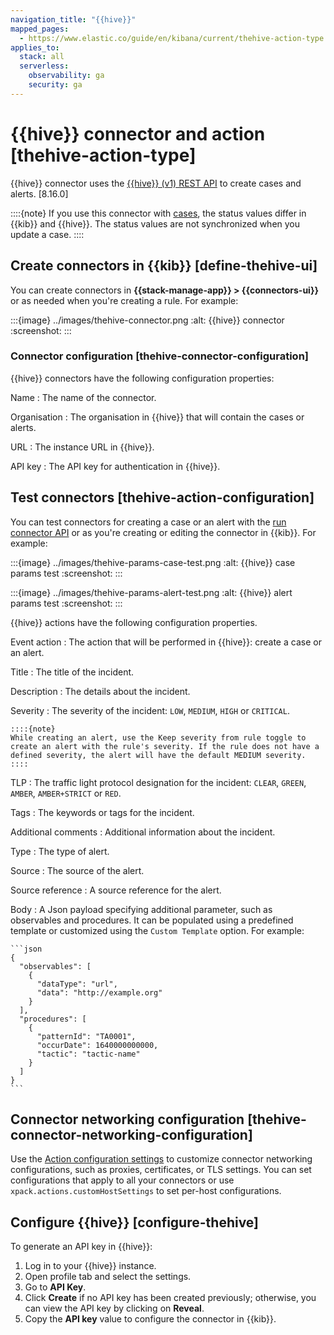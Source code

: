 ```yaml
---
navigation_title: "{{hive}}"
mapped_pages:
  - https://www.elastic.co/guide/en/kibana/current/thehive-action-type.html
applies_to:
  stack: all
  serverless:
    observability: ga
    security: ga
---
```


# {{hive}} connector and action [thehive-action-type]

{{hive}} connector uses the [{{hive}} (v1) REST API](https://docs.strangebee.com/thehive/api-docs/) to create cases and alerts. [8.16.0]

::::{note}
If you use this connector with [cases](docs-content://explore-analyze/alerts-cases/cases.md), the status values differ in {{kib}} and {{hive}}. The status values are not synchronized when you update a case.
::::

## Create connectors in {{kib}} [define-thehive-ui]

You can create connectors in **{{stack-manage-app}} > {{connectors-ui}}** or as needed when you're creating a rule. For example:

:::{image} ../images/thehive-connector.png
:alt: {{hive}} connector
:screenshot:
:::

### Connector configuration [thehive-connector-configuration]

{{hive}} connectors have the following configuration properties:

Name
:   The name of the connector.

Organisation
:   The organisation in {{hive}} that will contain the cases or alerts.

URL
:   The instance URL in {{hive}}.

API key
:   The API key for authentication in {{hive}}.

## Test connectors [thehive-action-configuration]

You can test connectors for creating a case or an alert with the [run connector API](https://www.elastic.co/docs/api/doc/kibana/v8/group/endpoint-connectors) or as you're creating or editing the connector in {{kib}}. For example:

:::{image} ../images/thehive-params-case-test.png
:alt: {{hive}} case params test
:screenshot:
:::

:::{image} ../images/thehive-params-alert-test.png
:alt: {{hive}} alert params test
:screenshot:
:::

{{hive}} actions have the following configuration properties.

Event action
:   The action that will be performed in {{hive}}: create a case or an alert.

Title
:   The title of the incident.

Description
:   The details about the incident.

Severity
:   The severity of the incident: `LOW`, `MEDIUM`, `HIGH` or `CRITICAL`.

    ::::{note}
    While creating an alert, use the Keep severity from rule toggle to create an alert with the rule's severity. If the rule does not have a defined severity, the alert will have the default MEDIUM severity.
    ::::

TLP
:   The traffic light protocol designation for the incident: `CLEAR`, `GREEN`, `AMBER`, `AMBER+STRICT` or `RED`.

Tags
:   The keywords or tags for the incident.

Additional comments
:   Additional information about the incident.

Type
:   The type of alert.

Source
:   The source of the alert.

Source reference
:   A source reference for the alert.

Body
:   A Json payload specifying additional parameter, such as observables and procedures. It can be populated using a predefined template or customized using the `Custom Template` option. For example:

    ```json
    {
      "observables": [
        {
          "dataType": "url",
          "data": "http://example.org"
        }
      ],
      "procedures": [
        {
          "patternId": "TA0001",
          "occurDate": 1640000000000,
          "tactic": "tactic-name"
        }
      ]
    }
    ```

## Connector networking configuration [thehive-connector-networking-configuration]

Use the [Action configuration settings](/reference/configuration-reference/alerting-settings.md#action-settings) to customize connector networking configurations, such as proxies, certificates, or TLS settings. You can set configurations that apply to all your connectors or use `xpack.actions.customHostSettings` to set per-host configurations.

## Configure {{hive}} [configure-thehive]

To generate an API key in {{hive}}:

1. Log in to your {{hive}} instance.
2. Open profile tab and select the settings.
3. Go to **API Key**.
4. Click **Create** if no API key has been created previously; otherwise, you can view the API key by clicking on **Reveal**.
5. Copy the **API key** value to configure the connector in {{kib}}.
